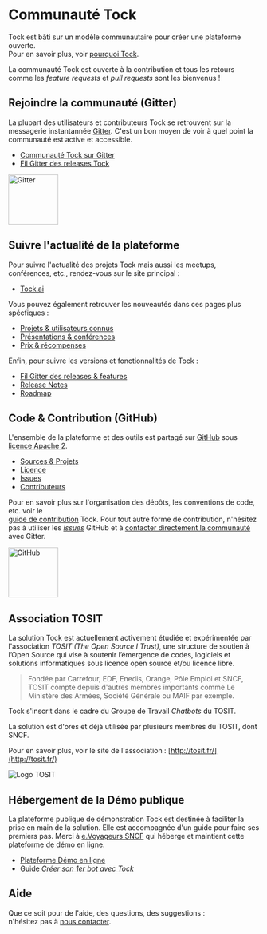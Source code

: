 # Communauté Tock

Tock est bâti sur un modèle communautaire pour créer une plateforme ouverte.  
Pour en savoir plus, voir [pourquoi Tock](pourquoi.md).

La communauté Tock est ouverte à la contribution et tous les retours comme les _feature requests_ et 
_pull requests_ sont les bienvenus !

## Rejoindre la communauté (Gitter)

La plupart des utilisateurs et contributeurs Tock se retrouvent sur la messagerie instantannée 
 [Gitter](https://gitter.im/tockchat/Lobby). C'est un bon moyen de voir à quel point la communauté est active et accessible.
 
* [Communauté Tock sur Gitter](https://gitter.im/tockchat/Lobby)
* [Fil Gitter des releases Tock](https://gitter.im/tockchat/tock-news)

<a href="https://gitter.im/tockchat/Lobby"
target="gitter">
<img alt="Gitter" 
src="https://lh3.googleusercontent.com/FtFJAWed4C9V_-IKFfQsMFcWJslJgqTqqjzxl0ueK52VmnW_i-yMwZ4oScLRfiXlIA=s180" 
style="width: 100px;">
</a>

## Suivre l'actualité de la plateforme

Pour suivre l'actualité des projets Tock mais aussi les meetups, conférences, etc.,
 rendez-vous sur le site principal :

* [Tock.ai](https://doc.tock.ai)

Vous pouvez également retrouver les nouveautés dans ces pages plus spécfiques :

* [Projets & utilisateurs connus](https://doc.tock.ai/tock/fr/apropos/vitrine/)
* [Présentations & conférences](https://doc.tock.ai/tock/fr/apropos/ressources/)
* [Prix & récompenses](https://doc.tock.ai/tock/fr/apropos/recompenses/)

Enfin, pour suivre les versions et fonctionnalités de Tock :

* [Fil Gitter des releases & features](https://gitter.im/tockchat/tock-news)
* [Release Notes](https://github.com/theopenconversationkit/tock/releases)
* [Roadmap](https://github.com/theopenconversationkit/tock/milestones)

## Code & Contribution (GitHub)

L'ensemble de la plateforme et des outils est partagé sur 
[GitHub](https://github.com/theopenconversationkit/)
sous [licence Apache 2](https://github.com/theopenconversationkit/tock/blob/master/LICENSE).

* [Sources & Projets](https://github.com/theopenconversationkit/)
* [Licence](https://github.com/theopenconversationkit/tock/blob/master/LICENSE)
* [Issues](https://github.com/theopenconversationkit/tock/issues)
* [Contributeurs](https://github.com/theopenconversationkit/tock/graphs/contributors)

Pour en savoir plus sur l'organisation des dépôts, les conventions de code, etc. voir le  
[guide de contribution](contribuer.md) Tock. Pour tout autre forme de contribution, n'hésitez pas à utiliser les [_issues_](https://github.com/theopenconversationkit/tock/issues) 
GitHub et à [contacter directement la communauté](https://gitter.im/tockchat/Lobby) avec Gitter.

<a href="https://github.com/theopenconversationkit/tock/"
target="github">
<img alt="GitHub" 
src="https://github.githubassets.com/images/modules/logos_page/GitHub-Mark.png" 
style="width: 100px;">
</a>

## Association TOSIT

La solution Tock est actuellement activement étudiée et expérimentée par l'association 
_TOSIT (The Open Source I Trust)_,
 une structure de soutien à l’Open Source  qui vise à soutenir l’émergence de codes, logiciels et 
 solutions informatiques sous licence open source et/ou licence libre.

> Fondée par Carrefour, EDF, Enedis, Orange, Pôle Emploi et SNCF, TOSIT compte depuis d'autres membres 
> importants comme Le Ministère des Armées, Société Générale ou MAIF par exemple.

Tock s'inscrit dans le cadre du Groupe de Travail _Chatbots_ du TOSIT.

La solution est d'ores et déjà utilisée par plusieurs membres du TOSIT, dont SNCF.

Pour en savoir plus, voir le site de l'association : [http://tosit.fr/](http://tosit.fr/)

![Logo TOSIT](http://tosit.fr/resources/images/TOSIT_2.png)

## Hébergement de la Démo publique

La plateforme publique de démonstration Tock est destinée à faciliter la prise en main de 
la solution. Elle est accompagnée d'un guide pour faire ses premiers pas. Merci à [e.Voyageurs SNCF](https://www.sncf.com/fr/groupe/newsroom/e-voyageurs-sncf) qui héberge et maintient cette 
plateforme de démo en ligne.

* [Plateforme Démo en ligne](https://demo.tock.ai/) 
* [Guide _Créer son 1er bot avec Tock_](http://doc.tock.ai/tock/fr/guide/studio/)

## Aide

Que ce soit pour de l'aide, des questions, des suggestions :  
n'hésitez pas à [nous contacter](contact.md).